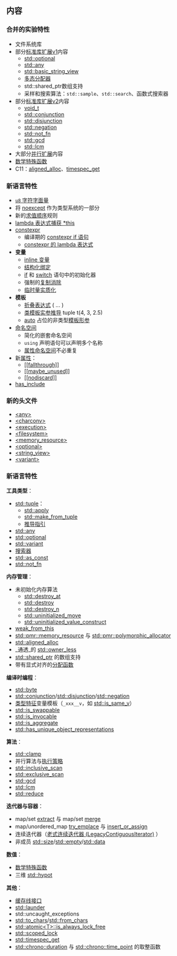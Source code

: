 
## 内容

### 合并的实验特性

- 文件系统库
- 部分[标准库扩展v1](https://zh.cppreference.com/w/cpp/experimental/lib_extensions)内容
	- [std::optional](https://zh.cppreference.com/w/cpp/utility/optional)
	- [std::any](https://zh.cppreference.com/w/cpp/utility/any)
	- [std::basic_string_view](https://zh.cppreference.com/w/cpp/string/basic_string_view)
	- [多态分配器](https://zh.cppreference.com/w/cpp/header/experimental/memory_resource)
	- std::shared_ptr数组支持
	- 采样和搜索算法：`std::sample`、`std::search`、函数式搜索器
- 部分[标准库扩展v2](https://zh.cppreference.com/w/cpp/experimental/lib_extensions_2)内容
	- [void_t](https://zh.cppreference.com/w/cpp/types/void_t)
	- [std::conjunction](https://zh.cppreference.com/w/cpp/types/conjunction)
	- [std::disjunction](https://zh.cppreference.com/w/cpp/types/disjunction)
	- [std::negation](https://zh.cppreference.com/w/cpp/types/negation)
	- [std::not_fn](https://zh.cppreference.com/w/cpp/utility/functional/not_fn)
	- [std::gcd](https://zh.cppreference.com/w/cpp/numeric/gcd)
	- [std::lcm](https://zh.cppreference.com/w/cpp/numeric/lcm)
- 大部分[并行扩展](https://zh.cppreference.com/w/cpp/experimental/parallelism)内容
- [数学特殊函数](https://zh.cppreference.com/w/cpp/numeric/special_functions)
- C11：[aligned_alloc](https://zh.cppreference.com/w/cpp/memory/c/aligned_alloc)、[timespec_get](https://zh.cppreference.com/w/cpp/chrono/c/timespec_get)

### 新语言特性

- [`u8` 字符字面量](https://zh.cppreference.com/w/cpp/language/character_literal "cpp/language/character literal")
- 将 [noexcept](https://zh.cppreference.com/w/cpp/language/noexcept_spec "cpp/language/noexcept spec") 作为类型系统的一部分
- 新的[求值顺序](https://zh.cppreference.com/w/cpp/language/eval_order "cpp/language/eval order")规则
- [lambda 表达式捕获 *this](https://zh.cppreference.com/w/cpp/language/lambda#Lambda_.E6.8D.95.E8.8E.B7 "cpp/language/lambda")
- [constexpr](https://zh.cppreference.com/w/cpp/keyword/constexpr "cpp/keyword/constexpr")
	- 编译期的 [constexpr if 语句](https://zh.cppreference.com/w/cpp/language/if "cpp/language/if")
	- [constexpr 的 lambda 表达式](https://zh.cppreference.com/w/cpp/language/lambda "cpp/language/lambda")
- **变量**
	- [inline 变量](https://zh.cppreference.com/w/cpp/language/inline "cpp/language/inline")
	- [结构化绑定](https://zh.cppreference.com/w/cpp/language/structured_binding "cpp/language/structured binding")
	- [if](https://zh.cppreference.com/w/cpp/language/if "cpp/language/if") 和 [switch](https://zh.cppreference.com/w/cpp/language/switch "cpp/language/switch") 语句中的初始化器
	- 强制的[复制消除](https://zh.cppreference.com/w/cpp/language/copy_elision "cpp/language/copy elision")
	- [临时量实质化](https://zh.cppreference.com/w/cpp/language/implicit_conversion#.E4.B8.B4.E6.97.B6.E9.87.8F.E5.AE.9E.E8.B4.A8.E5.8C.96 "cpp/language/implicit conversion")
- **模板**
	- [折叠表达式](https://zh.cppreference.com/w/cpp/language/fold "cpp/language/fold") ( ... )
	- [类模板实参推导](https://zh.cppreference.com/w/cpp/language/class_template_argument_deduction "cpp/language/class template argument deduction") tuple t(4, 3, 2.5)
	- [auto](https://zh.cppreference.com/w/cpp/keyword/auto "cpp/keyword/auto") 占位的非类型[模板形参](https://zh.cppreference.com/w/cpp/language/template_parameters "cpp/language/template parameters")
- [命名空间](https://zh.cppreference.com/w/cpp/language/namespace "cpp/language/namespace")
	- 简化的嵌套命名空间
	- `using` 声明语句可以声明多个名称
	- [属性命名空间](https://zh.cppreference.com/w/cpp/language/attributes "cpp/language/attributes")不必重复
- 新[属性](https://zh.cppreference.com/w/cpp/language/attributes "cpp/language/attributes")：
	- [\[\[fallthrough\]\]](https://zh.cppreference.com/w/cpp/language/attributes/fallthrough "cpp/language/attributes/fallthrough")
    - [\[\[maybe_unused\]\]](https://zh.cppreference.com/w/cpp/language/attributes/maybe_unused "cpp/language/attributes/maybe unused")
    - [\[\[nodiscard\]\]](https://zh.cppreference.com/w/cpp/language/attributes/nodiscard "cpp/language/attributes/nodiscard")
- [has_include](https://zh.cppreference.com/w/cpp/preprocessor/include "cpp/preprocessor/include")

### 新的头文件

- [<any\>](https://zh.cppreference.com/w/cpp/header/any)
- [\<charconv\>](https://zh.cppreference.com/w/cpp/header/charconv "cpp/header/charconv")
- [\<execution\>](https://zh.cppreference.com/w/cpp/header/execution "cpp/header/execution")
- [\<filesystem\>](https://zh.cppreference.com/w/cpp/header/filesystem "cpp/header/filesystem")
- [\<memory_resource\>](https://zh.cppreference.com/w/cpp/header/memory_resource "cpp/header/memory resource")
- [\<optional\>](https://zh.cppreference.com/w/cpp/header/optional "cpp/header/optional")
- [<string_view>](https://zh.cppreference.com/w/cpp/header/string_view "cpp/header/string view")
- [\<variant\>](https://zh.cppreference.com/w/cpp/header/variant "cpp/header/variant")

### 新语言特性

**工具类型**：
- [std::tuple](https://zh.cppreference.com/w/cpp/utility/tuple "cpp/utility/tuple")：
    - [std::apply](https://zh.cppreference.com/w/cpp/utility/apply "cpp/utility/apply")
    - [std::make_from_tuple](https://zh.cppreference.com/w/cpp/utility/make_from_tuple "cpp/utility/make from tuple")
    - [推导指引](https://zh.cppreference.com/w/cpp/utility/tuple/deduction_guides "cpp/utility/tuple/deduction guides")
- [std::any](https://zh.cppreference.com/w/cpp/utility/any "cpp/utility/any")
- [std::optional](https://zh.cppreference.com/w/cpp/utility/optional "cpp/utility/optional")
- [std::variant](https://zh.cppreference.com/w/cpp/utility/variant "cpp/utility/variant")
- [搜索器](https://zh.cppreference.com/w/cpp/utility/functional#.E6.90.9C.E7.B4.A2.E5.99.A8 "cpp/utility/functional")
- [std::as_const](https://zh.cppreference.com/w/cpp/utility/as_const "cpp/utility/as const")
- [std::not_fn](https://zh.cppreference.com/w/cpp/utility/functional/not_fn "cpp/utility/functional/not fn")

**内存管理**：
- 未初始化内存算法
    - [std::destroy_at](https://zh.cppreference.com/w/cpp/memory/destroy_at "cpp/memory/destroy at")
    - [std::destroy](https://zh.cppreference.com/w/cpp/memory/destroy "cpp/memory/destroy")
    - [std::destroy_n](https://zh.cppreference.com/w/cpp/memory/destroy_n "cpp/memory/destroy n")
    - [std::uninitialized_move](https://zh.cppreference.com/w/cpp/memory/uninitialized_move "cpp/memory/uninitialized move")
    - [std::uninitialized_value_construct](https://zh.cppreference.com/w/cpp/memory/uninitialized_value_construct "cpp/memory/uninitialized value construct")
- [weak_from_this](https://zh.cppreference.com/w/cpp/memory/enable_shared_from_this/weak_from_this "cpp/memory/enable shared from this/weak from this")
- [std::pmr::memory_resource](https://zh.cppreference.com/w/cpp/memory/memory_resource "cpp/memory/memory resource") 与 [std::pmr::polymorphic_allocator](https://zh.cppreference.com/w/cpp/memory/polymorphic_allocator "cpp/memory/polymorphic allocator")
- [std::aligned_alloc](https://zh.cppreference.com/w/cpp/memory/c/aligned_alloc "cpp/memory/c/aligned alloc")
- _通透_的 [std::owner_less](https://zh.cppreference.com/w/cpp/memory/owner_less "cpp/memory/owner less")
- [std::shared_ptr](https://zh.cppreference.com/w/cpp/memory/shared_ptr "cpp/memory/shared ptr") 的数组支持
- 带有显式对齐的[分配函数](https://zh.cppreference.com/w/cpp/memory/new/operator_new "cpp/memory/new/operator new")

**编译时编程**：
- [std::byte](https://zh.cppreference.com/w/cpp/types/byte "cpp/types/byte")
- [std::conjunction](https://zh.cppreference.com/w/cpp/types/conjunction "cpp/types/conjunction")/[std::disjunction](https://zh.cppreference.com/w/cpp/types/disjunction "cpp/types/disjunction")/[std::negation](https://zh.cppreference.com/w/cpp/types/negation "cpp/types/negation")
- [类型特征](https://zh.cppreference.com/w/cpp/types "cpp/types")变量模板（`_xxx__v`，如 [std::is_same_v](https://zh.cppreference.com/w/cpp/types/is_same "cpp/types/is same")）
- [std::is_swappable](https://zh.cppreference.com/w/cpp/types/is_swappable "cpp/types/is swappable")
- [std::is_invocable](https://zh.cppreference.com/w/cpp/types/is_invocable "cpp/types/is invocable")
- [std::is_aggregate](https://zh.cppreference.com/w/cpp/types/is_aggregate "cpp/types/is aggregate")
- [std::has_unique_object_representations](https://zh.cppreference.com/w/cpp/types/has_unique_object_representations "cpp/types/has unique object representations")

**算法**：
- [std::clamp](https://zh.cppreference.com/w/cpp/algorithm/clamp "cpp/algorithm/clamp")
- 并行算法与[执行策略](https://zh.cppreference.com/w/cpp/algorithm/execution_policy_tag_t "cpp/algorithm/execution policy tag t")
- [std::inclusive_scan](https://zh.cppreference.com/w/cpp/algorithm/inclusive_scan "cpp/algorithm/inclusive scan")
- [std::exclusive_scan](https://zh.cppreference.com/w/cpp/algorithm/exclusive_scan "cpp/algorithm/exclusive scan")
- [std::gcd](https://zh.cppreference.com/w/cpp/numeric/gcd "cpp/numeric/gcd")
- [std::lcm](https://zh.cppreference.com/w/cpp/numeric/lcm "cpp/numeric/lcm")
- [std::reduce](https://zh.cppreference.com/w/cpp/algorithm/reduce "cpp/algorithm/reduce")

**迭代器与容器**：
- map/set [extract](https://zh.cppreference.com/w/cpp/container/map/extract "cpp/container/map/extract") 与 map/set [merge](https://zh.cppreference.com/w/cpp/container/map/merge "cpp/container/map/merge")
- map/unordered_map [try_emplace](https://zh.cppreference.com/w/cpp/container/map/try_emplace "cpp/container/map/try emplace") 与 [insert_or_assign](https://zh.cppreference.com/w/cpp/container/map/insert_or_assign "cpp/container/map/insert or assign")
- 连续迭代器（[老式连续迭代器 (LegacyContiguousIterator)](https://zh.cppreference.com/w/cpp/named_req/ContiguousIterator "cpp/named req/ContiguousIterator") ）
- 非成员 [std::size](https://zh.cppreference.com/w/cpp/iterator/size "cpp/iterator/size")/[std::empty](https://zh.cppreference.com/w/cpp/iterator/empty "cpp/iterator/empty")/[std::data](https://zh.cppreference.com/w/cpp/iterator/data "cpp/iterator/data")

**数值**：
- [数学特殊函数](https://zh.cppreference.com/w/cpp/numeric/special_functions "cpp/numeric/special functions")
- 三维 [std::hypot](https://zh.cppreference.com/w/cpp/numeric/math/hypot "cpp/numeric/math/hypot")

**其他**：
- [缓存线接口](https://zh.cppreference.com/w/cpp/thread/hardware_destructive_interference_size "cpp/thread/hardware destructive interference size")
- [std::launder](https://zh.cppreference.com/w/cpp/utility/launder "cpp/utility/launder")
- std::uncaught_exceptions
- [std::to_chars](https://zh.cppreference.com/w/cpp/utility/to_chars "cpp/utility/to chars")/[std::from_chars](https://zh.cppreference.com/w/cpp/utility/from_chars "cpp/utility/from chars")
- [std::atomic\<T\>::is_always_lock_free](https://zh.cppreference.com/w/cpp/atomic/atomic/is_always_lock_free "cpp/atomic/atomic/is always lock free")
- [std::scoped_lock](https://zh.cppreference.com/w/cpp/thread/scoped_lock "cpp/thread/scoped lock")
- [std::timespec_get](https://zh.cppreference.com/w/cpp/chrono/c/timespec_get "cpp/chrono/c/timespec get")
- [std::chrono::duration](https://zh.cppreference.com/w/cpp/chrono/duration "cpp/chrono/duration") 与 [std::chrono::time_point](https://zh.cppreference.com/w/cpp/chrono/time_point "cpp/chrono/time point") 的取整函数

